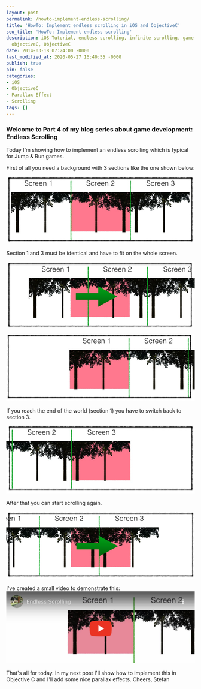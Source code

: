 ```yaml
---
layout: post
permalink: /howto-implement-endless-scrolling/
title: 'HowTo: Implement endless scrolling in iOS and ObjectiveC'
seo_title: 'HowTo: Implement endless scrolling'
description: iOS Tutorial, endless scrolling, infinite scrolling, game development,
  objectiveC, ObjectiveC
date: 2014-03-18 07:24:00 -0000
last_modified_at: 2020-05-27 16:40:55 -0000
publish: true
pin: false
categories:
- iOS
- ObjectiveC
- Parallax Effect
- Scrolling
tags: []
---
```

### Welcome to Part 4 of my blog series about game development: Endless Scrolling

Today I'm showing how to implement an endless scrolling which is typical for Jump & Run games.

First of all you need a background with 3 sections like the one shown below:

[![](/assets/wp-content/uploads/2014/03/Scrolling1.jpg)](/assets/wp-content/uploads/2014/03/Scrolling1.jpg)

Section 1 and 3 must be identical and have to fit on the whole screen.

[![](/assets/wp-content/uploads/2014/03/Scrolling2.jpg)](/assets/wp-content/uploads/2014/03/Scrolling2.jpg)

[![](/assets/wp-content/uploads/2014/03/Scrolling3.jpg)](/assets/wp-content/uploads/2014/03/Scrolling3.jpg)

If you reach the end of the world (section 1) you have to switch back to section 3.

[![](/assets/wp-content/uploads/2014/03/Scrolling4.jpg)](/assets/wp-content/uploads/2014/03/Scrolling4.jpg)

After that you can start scrolling again.

[![](/assets/wp-content/uploads/2014/03/Scrolling5.jpg)](/assets/wp-content/uploads/2014/03/Scrolling5.jpg)

I've created a small video to demonstrate this:
[![Video](/assets/wp-content/uploads/2014/03/Video.png)](https://youtu.be/-FX-tFks5pg)

That's all for today. In my next post I'll show how to implement this in Objective C and I'll add some nice parallax effects. Cheers, Stefan
